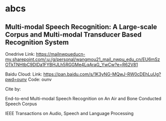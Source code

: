 # abcs

## Multi-modal Speech Recognition: A Large-scale Corpus and Multi-modal Transducer  Based Recognition System




Onedrive Link: 
https://mailnwpueducn-my.sharepoint.com/:u:/g/personal/wangmou21_mail_nwpu_edu_cn/EU6mSzOTkTNHtbC9DlDa1FYBHJLh5RGGMe4LqAraG_YwCw?e=R62V81

Baidu Cloud: 
Link: https://pan.baidu.com/s/1K3yNG-MQwJ-RW0cDEhLuUg?pwd=ounv 
Code: ounv

Cite by:

End-to-end Multi-modal Speech Recognition on An Air and Bone Conducted Speech Corpus

IEEE Transactions on Audio, Speech and Language Processing
